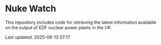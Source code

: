 # Nuke Watch

This repository includes code for retrieving the latest information available on the output of EDF nuclear power plants in the UK.

Last updated: 2025-08-13 07:17